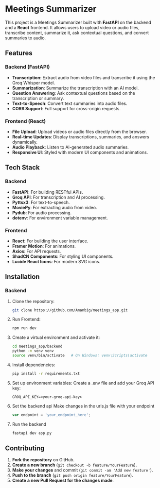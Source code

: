 # Meetings Summarizer

This project is a Meetings Summarizer built with **FastAPI** on the backend and a **React** frontend. It allows users to upload video or audio files, transcribe content, summarize it, ask contextual questions, and convert summaries to audio.

## Features

### Backend (FastAPI)
- **Transcription**: Extract audio from video files and transcribe it using the Groq Whisper model.
- **Summarization**: Summarize the transcription with an AI model.
- **Question Answering**: Ask contextual questions based on the transcription or summary.
- **Text-to-Speech**: Convert text summaries into audio files.
- **CORS Support**: Full support for cross-origin requests.

### Frontend (React)
- **File Upload**: Upload videos or audio files directly from the browser.
- **Real-time Updates**: Display transcriptions, summaries, and answers dynamically.
- **Audio Playback**: Listen to AI-generated audio summaries.
- **Responsive UI**: Styled with modern UI components and animations.

## Tech Stack

### Backend
- **FastAPI**: For building RESTful APIs.
- **Groq API**: For transcription and AI processing.
- **Pyttsx3**: For text-to-speech.
- **MoviePy**: For extracting audio from video.
- **Pydub**: For audio processing.
- **dotenv**: For environment variable management.

### Frontend
- **React**: For building the user interface.
- **Framer Motion**: For animations.
- **Axios**: For API requests.
- **ShadCN Components**: For styling UI components.
- **Lucide React Icons**: For modern SVG icons.

## Installation

### Backend

1. Clone the repository:
   ```bash
   git clone https://github.com/Amanbig/meetings_app.git
   ```

2. Run Frontend:
    ```bash
    npm run dev
    ```

3. Create a virtual environment and activate it:
    ```bash
    cd meetings_app/backend
    python -m venv venv
    source venv/bin/activate   # On Windows: venv\Scripts\activate
    ```

4. Install dependencies:
    ```bash
    pip install -r requirements.txt
    ```

5. Set up environment variables: Create a .env file and add your Groq API key:
    ```
    GROQ_API_KEY=<your-groq-api-key>
    ```
6. Set the backend api
    Make changes in the urls.js file with your endpoint
    ```javascript
    var endpoint = 'your_endpoint_here';
    ```

6. Run the backend
    ```bash
    fastapi dev app.py
    ```

## Contributing

1. **Fork the repository** on GitHub.
2. **Create a new branch** (`git checkout -b feature/YourFeature`).
3. **Make your changes** and commit (`git commit -am 'Add new feature'`).
4. **Push to the branch** (`git push origin feature/YourFeature`).
5. **Create a new Pull Request for the changes made**.